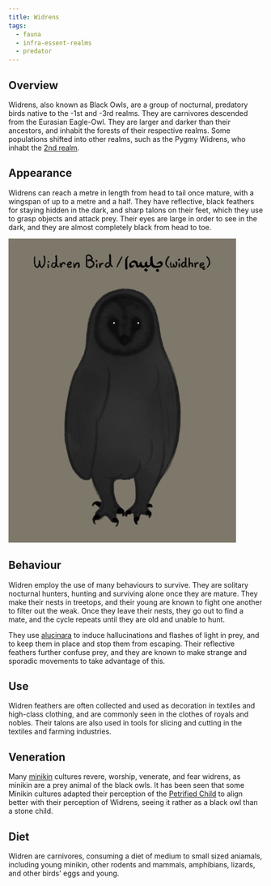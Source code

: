 ```yaml
---
title: Widrens
tags:
  - fauna
  - infra-essent-realms
  - predator
---
```

## Overview
Widrens, also known as Black Owls, are a group of nocturnal, predatory birds native to the -1st and -3rd realms. They are carnivores descended from the Eurasian Eagle-Owl. They are larger and darker than their ancestors, and inhabit the forests of their respective realms. Some populations shifted into other realms, such as the Pygmy Widrens, who inhabt the [2nd realm](lore/2nd-realm.md).
## Appearance
Widrens can reach a metre in length from head to tail once mature, with a wingspan of up to a metre and a half. They have reflective, black feathers for staying hidden in the dark, and sharp talons on their feet, which they use to grasp objects and attack prey. Their eyes are large in order to see in the dark, and they are almost completely black from head to toe.

![](images/widren-bird.png)
## Behaviour
Widren employ the use of many behaviours to survive. They are solitary nocturnal hunters, hunting and surviving alone once they are mature. They make their nests in treetops, and their young are known to fight one another to filter out the weak. Once they leave their nests, they go out to find a mate, and the cycle repeats until they are old and unable to hunt.

They use [alucinara](cosmology-1/alucinara.md) to induce hallucinations and flashes of light in prey, and to keep them in place and stop them from escaping. Their reflective feathers further confuse prey, and they are known to make strange and sporadic movements to take advantage of this.
## Use
Widren feathers are often collected and used as decoration in textiles and high-class clothing, and are commonly seen in the clothes of royals and nobles. Their talons are also used in tools for slicing and cutting in the textiles and farming industries.
## Veneration
Many [minikin](fauna/minikin.md) cultures revere, worship, venerate, and fear widrens, as minikin are a prey animal of the black owls. It has been seen that some Minikin cultures adapted their perception of the [Petrified Child](cosmology/celestial-beings/the-petrified-child.md) to align better with their perception of Widrens, seeing it rather as a black owl than a stone child.
## Diet
Widren are carnivores, consuming a diet of medium to small sized aniamals, including young minikin, other rodents and mammals, amphibians, lizards, and other birds' eggs and young.